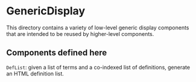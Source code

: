 # GenericDisplay

This directory contains a variety of low-level generic display components that
are intended to be reused by higher-level components.

## Components defined here

`DefList`: given a list of terms and a co-indexed list of definitions,
generate an HTML definition list.

